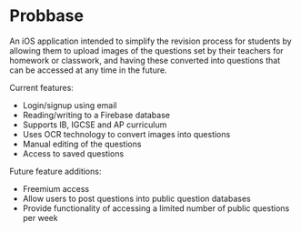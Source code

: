 # Probbase
An iOS application intended to simplify the revision process for students by allowing them to upload images of the questions set by their teachers for homework or classwork, and having these converted into questions that can be accessed at any time in the future.


Current features:
* Login/signup using email
* Reading/writing to a Firebase database
* Supports IB, IGCSE and AP curriculum
* Uses OCR technology to convert images into questions
* Manual editing of the questions
* Access to saved questions

Future feature additions:
* Freemium access
* Allow users to post questions into public question databases
* Provide functionality of accessing a limited number of public questions per week
